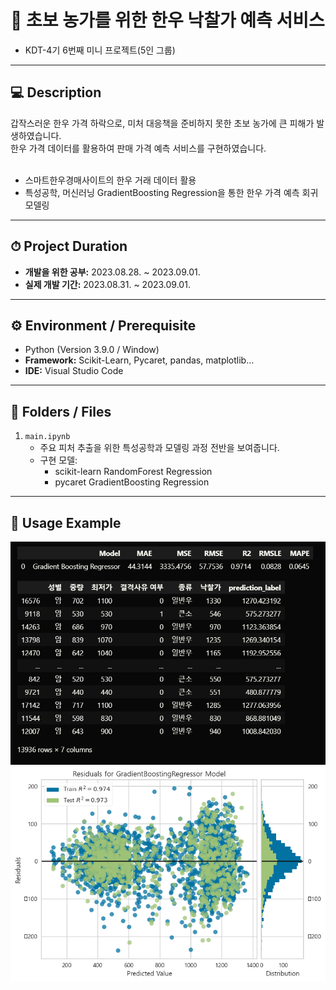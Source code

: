 # 🍖 초보 농가를 위한 한우 낙찰가 예측 서비스
- KDT-4기 6번째 미니 프로젝트(5인 그룹)

---
## 💻 Description

갑작스러운 한우 가격 하락으로, 미처 대응책을 준비하지 못한 초보 농가에 큰 피해가 발생하였습니다.<br>
한우 가격 데이터를 활용하여 판매 가격 예측 서비스를 구현하였습니다.<br><br>

- 스마트한우경매사이트의 한우 거래 데이터 활용
- 특성공학, 머신러닝 GradientBoosting Regression을 통한 한우 가격 예측 회귀 모델링


---
## ⏱ Project Duration

- **개발을 위한 공부:** 2023.08.28. ~ 2023.09.01.
- **실제 개발 기간:** 2023.08.31. ~ 2023.09.01.

---
## ⚙ Environment / Prerequisite

- Python (Version 3.9.0 / Window)
- **Framework:** Scikit-Learn, Pycaret, pandas, matplotlib...
- **IDE:** Visual Studio Code

---
## 📁 Folders / Files

1) `main.ipynb`
    - 주요 피처 추출을 위한 특성공학과 모델링 과정 전반을 보여줍니다.
    - 구현 모델:
        - scikit-learn RandomForest Regression
        - pycaret GradientBoosting Regression


---
## 🔎 Usage Example
![Alt text](./readme_img/image-2.png)
![Alt text](./readme_img/image-1.png)